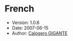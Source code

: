 French
======

* Version: 1.0.6
* Date: 2007-06-15
* Author: [Calogero GIGANTE](http://sourceforge.net/users/calogerogigante/)
